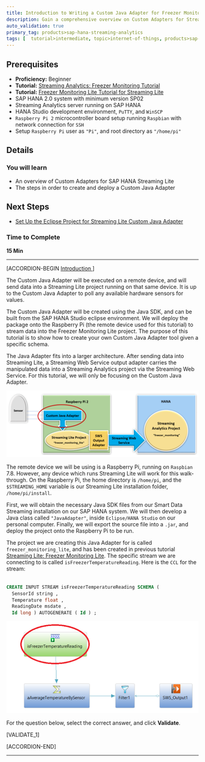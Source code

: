 ```yaml
---
title: Introduction to Writing a Custom Java Adapter for Freezer Monitoring Lite
description: Gain a comprehensive overview on Custom Adapters for Streaming Lite, and follow detailed instructions for developing a custom adapter using the Java SDK.
auto_validation: true
primary_tag: products>sap-hana-streaming-analytics
tags: [  tutorial>intermediate, topic>internet-of-things, products>sap-hana-streaming-analytics, products>sap-hana\,-express-edition ]
---
```


## Prerequisites  
 - **Proficiency:** Beginner
 - **Tutorial:** [Streaming Analytics: Freezer Monitoring Tutorial](https://developers.sap.com/group.sds-hxe-get-started.html)
 - **Tutorial:** [Freezer Monitoring Lite Tutorial for Streaming Lite](https://developers.sap.com/tutorials/hsa-streaming-lite-freezer-monitoring-part1.html)
 - SAP HANA 2.0 system with minimum version SP02
 - Streaming Analytics server running on SAP HANA
 - HANA Studio development environment, `PuTTY`, and `WinSCP`
 - `Raspberry Pi 2` microcontroller board setup running `Raspbian` with network connection for `SSH`
 - Setup `Raspberry Pi` user as `"Pi"`, and root directory as `"/home/pi"`

## Details
### You will learn  
- An overview of Custom Adapters for SAP HANA Streaming Lite
- The steps in order to create and deploy a Custom Java Adapter

## Next Steps
- [Set Up the Eclipse Project for Streaming Lite Custom Java Adapter](https://developers.sap.com/tutorials/hsa-lite-custom-java-adapter-part2.html)

### Time to Complete
**15 Min**

---

[ACCORDION-BEGIN [Introduction ](&nbsp;)]

The Custom Java Adapter will be executed on a remote device, and will send data into a Streaming Lite project running on that same device. It is up to the Custom Java Adapter to poll any available hardware sensors for values.

The Custom Java Adapter will be created using the Java SDK, and can be built from the SAP HANA Studio eclipse environment. We will deploy the package onto the Raspberry Pi (the remote device used for this tutorial) to stream data into the Freezer Monitoring Lite project. The purpose of this tutorial is to show how to create your own Custom Java Adapter tool given a specific schema.

The Java Adapter fits into a larger architecture. After sending data into Streaming Lite, a Streaming Web Service output adapter carries the manipulated data into a Streaming Analytics project via the Streaming Web Service. For this tutorial, we will only be focusing on the Custom Java Adapter.

![Custom Java Adapter Overview](customJavaAdapterOverview.png)

The remote device we will be using is a Raspberry Pi, running on `Raspbian` 7.8. However, any device which runs Streaming Lite will work for this walk-through. On the Raspberry Pi, the home directory is `/home/pi`, and the `$STREAMING_HOME` variable is our Streaming Lite installation folder, `/home/pi/install`.

First, we will obtain the necessary Java SDK files from our Smart Data Streaming installation on our SAP HANA system. We will then develop a Java class called `"JavaAdapter"`, inside `Eclipse/HANA Studio` on our personal computer. Finally, we will export the source file into a `.jar`, and deploy the project onto the Raspberry Pi to be run.

The project we are creating this Java Adapter for is called `freezer_monitoring_lite`, and has been created in previous tutorial [Streaming Lite: Freezer Monitoring Lite]((https://developers.sap.com/tutorials/hsa-streaming-lite-freezer-monitoring-part1.html)). The specific stream we are connecting to is called `isFreezerTemperatureReading`. Here is the `CCL` for the stream:

```SQL

CREATE INPUT STREAM isFreezerTemperatureReading SCHEMA (
  SensorId string ,
  Temperature float ,
  ReadingDate msdate ,
  Id long ) AUTOGENERATE ( Id ) ;
```

![CCL For Freezer Monitoring Lite](CCLForFreezerMonitoringLite.png)

For the question below, select the correct answer, and click **Validate**.

[VALIDATE_1]

[ACCORDION-END]

---


